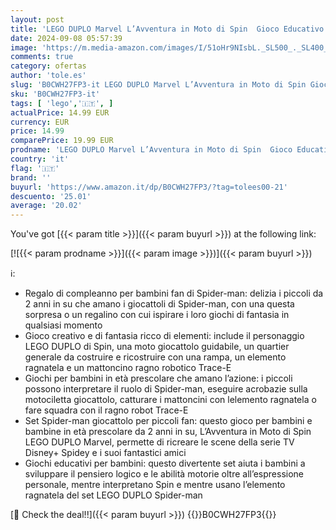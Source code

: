 ```yaml
---
layout: post
title: 'LEGO DUPLO Marvel L’Avventura in Moto di Spin  Gioco Educativo per Bambini e Bambine da 2 Anni con Moto Gicattolo  Playset Basato sulla Serie TV Spidey e i Suoi Fantastici Amici 10424'
date: 2024-09-08 05:57:39
image: 'https://m.media-amazon.com/images/I/51oHr9NIsbL._SL500_._SL400_.jpg'
comments: true
category: ofertas
author: 'tole.es'
slug: 'B0CWH27FP3-it LEGO DUPLO Marvel L’Avventura in Moto di Spin Gioco...'
sku: 'B0CWH27FP3-it'
tags: [ 'lego','🇮🇹', ]
actualPrice: 14.99 EUR
currency: EUR
price: 14.99
comparePrice: 19.99 EUR
prodname: 'LEGO DUPLO Marvel L’Avventura in Moto di Spin  Gioco Educativo per Bambini e Bambine da 2 Anni con Moto Gicattolo  Playset Basato sulla Serie TV Spidey e i Suoi Fantastici Amici 10424'
country: 'it'
flag: '🇮🇹'
brand: ''
buyurl: 'https://www.amazon.it/dp/B0CWH27FP3/?tag=tolees00-21'
descuento: '25.01'
average: '20.02'
---
```


You've got [{{< param title >}}]({{< param buyurl >}}) at the following link:

[![{{< param prodname >}}]({{< param image >}})]({{< param buyurl >}})

ℹ️:

- Regalo di compleanno per bambini fan di Spider-man: delizia i piccoli da 2 anni in su che amano i giocattoli di Spider-man, con una questa sorpresa o un regalino con cui ispirare i loro giochi di fantasia in qualsiasi momento
- Gioco creativo e di fantasia ricco di elementi: include il personaggio LEGO DUPLO di Spin, una moto giocattolo guidabile, un quartier generale da costruire e ricostruire con una rampa, un elemento ragnatela e un mattoncino ragno robotico Trace-E
- Giochi per bambini in età prescolare che amano l’azione: i piccoli possono interpretare il ruolo di Spider-man, eseguire acrobazie sulla motociletta giocattolo, catturare i mattoncini con lelemento ragnatela o fare squadra con il ragno robot Trace-E
- Set Spider-man giocattolo per piccoli fan: questo gioco per bambini e bambine in età prescolare da 2 anni in su, L’Avventura in Moto di Spin LEGO DUPLO Marvel, permette di ricreare le scene della serie TV Disney+ Spidey e i suoi fantastici amici
- Giochi educativi per bambini: questo divertente set aiuta i bambini a sviluppare il pensiero logico e le abilità motorie oltre all’espressione personale, mentre interpretano Spin e mentre usano l’elemento ragnatela del set LEGO DUPLO Spider-man

[🛒 Check the deal!!]({{< param buyurl >}})
{{<world>}}B0CWH27FP3{{</world>}}

